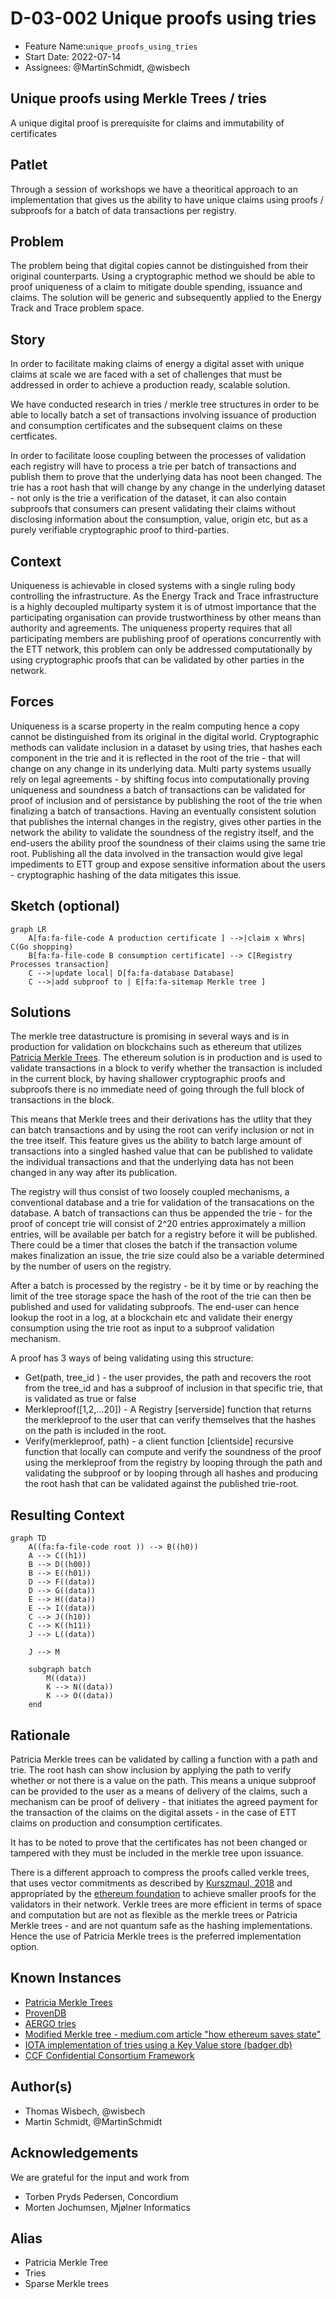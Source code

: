 # D-03-002 Unique proofs using tries

- Feature Name:`unique_proofs_using_tries`
- Start Date: 2022-07-14
- Assignees: @MartinSchmidt, @wisbech
 
## Unique proofs using Merkle Trees / tries

A unique digital proof is prerequisite for claims and immutability of certificates

## Patlet

Through a session of workshops we have a theoritical approach to an implementation that gives us the ability to have unique claims using proofs / subproofs for a batch of data transactions per registry.

## Problem

The problem being that digital copies cannot be distinguished from their original counterparts. Using a cryptographic method we should be able to proof uniqueness of a claim to mitigate double spending, issuance and claims. The solution will be  generic and subsequently applied to the Energy Track and Trace problem space.

## Story

In order to facilitate making claims of energy a digital asset with unique claims at scale we are faced with a set of challenges that must be addressed in order to achieve a production ready, scalable solution.

We have conducted research in tries / merkle tree structures in order to be able to locally batch a set of transactions involving issuance of production and consumption certificates and the subsequent claims on these certficates. 

In order to facilitate loose coupling between the processes of validation each registry will have to process a trie per batch of transactions and publish them to prove that the underlying data has noot been changed. The trie has a root hash that will change by any change in the underlying dataset - not only is the trie a verification of the dataset, it can also contain subproofs that consumers can present validating their claims without disclosing information about the consumption, value, origin etc, but as a purely verifiable cryptographic proof to third-parties.

## Context

Uniqueness is achievable in closed systems with a single ruling body controlling the infrastructure. As the Energy Track and Trace infrastructure is a highly decoupled multiparty system it is of utmost importance that the participating organisation can provide trustworthiness by other means than authority and agreements. The uniqueness property requires that all participating members are publishing proof of operations concurrently with the ETT network, this problem can only be addressed computationally by using cryptographic proofs that can be validated by other parties in the network.

## Forces
Uniqueness is a scarse property in the realm computing hence a copy cannot be distinguished from its original in the digital world.
Cryptographic methods can validate inclusion in a dataset by using tries, that hashes each component in the trie and it is reflected in the root of the trie - that will change on any change in its underlying data.
Multi party systems usually rely on legal agreements - by shifting focus into computationally proving uniqueness and soundness a batch of transactions can be validated for proof of inclusion and of persistance by publishing the root of the trie when finalizing a batch of transactions.
Having an eventually consistent solution that publishes the internal changes in the registry, gives other parties in the network the ability to validate the soundness of the registry itself, and the end-users the ability proof the soundness of their claims using the same trie root.
Publishing all the data involved in the transaction would give legal impediments to ETT group and expose sensitive information about the users - cryptographic hashing of the data mitigates this issue.

## Sketch (optional)
```mermaid
graph LR
    A[fa:fa-file-code A production certificate ] -->|claim x Whrs| C(Go shopping)
    B[fa:fa-file-code B consumption certificate] --> C[Registry Processes transaction]
    C -->|update local| D[fa:fa-database Database]
    C -->|add subproof to | E[fa:fa-sitemap Merkle tree ]
```

## Solutions
The merkle tree datastructure is promising in several ways and is in production for validation on blockchains such as ethereum that utilizes [Patricia Merkle Trees](https://ethereum.org/en/developers/docs/data-structures-and-encoding/patricia-merkle-trie/). The ethereum solution is in production and is used to validate transactions in a block to verify whether the transaction is included in the current block, by having shallower cryptographic proofs and subproofs there is no immediate need of going through the full block of transactions in the block.  

This means that Merkle trees and their derivations has the utlity that they can batch transactions and by using the root can verify inclusion or not in the tree itself. This feature gives us the ability to batch large amount of transactions into a singled hashed value that can be published to validate the individual transactions and that the underlying data has not been changed in any way after its publication.

The registry will thus consist of two loosely coupled mechanisms, a conventional database and a trie for validation of the transacations on the database. A batch of transactions can thus be appended the trie - for the proof of concept trie will consist of 2^20 entries approximately a million entries, will be available per batch for a registry before it will be published. There could be a timer that closes the batch if the transaction volume makes finalization an issue, the trie size could also be a variable determined by the number of users on the registry. 

After a batch is processed by the registry - be it by time or by reaching the limit of the tree storage space the hash of the root of the trie can then be published and used for validating subproofs. The end-user can hence lookup the root in a log, at a blockchain etc and validate their energy consumption using the trie root as input to a subproof validation mechanism.

A proof has 3 ways of being validating using this structure:
- Get(path, tree_id ) - the user provides, the path and recovers the root from the tree_id and has a subproof of inclusion in that specific trie, that is validated as true or false
- Merkleproof([1,2,...20]) - A Registry [serverside] function that returns the merkleproof to the user that can verify themselves that the hashes on the path is included in the root.
- Verify(merkleproof, path) - a client function [clientside] recursive function that locally can compute and verify the soundness of the proof using the merkleproof from the registry by looping through the path and validating the subproof or by looping through all hashes and producing the root hash that can be validated against the published trie-root.
## Resulting Context
```mermaid
graph TD
    A((fa:fa-file-code root )) --> B((h0))
    A --> C((h1))
    B --> D((h00))
    B --> E((h01))
    D --> F((data))
    D --> G((data))
    E --> H((data))
    E --> I((data))
    C --> J((h10))
    C --> K((h11))
    J --> L((data))

    J --> M 
    
    subgraph batch
        M((data))
        K --> N((data))
        K --> O((data))
    end

```
## Rationale 
Patricia Merkle trees can be validated by calling a function with a path and trie. The root hash can show inclusion by applying the path to verify whether or not there is a value on the path. This means a unique subproof can be provided to the user as a means of delivery of the claims, such a mechanism can be proof of delivery - that initiates the agreed payment for the transaction of the claims on the digital assets - in the case of ETT claims on production and consumption certificates.

It has to be noted to prove that the certificates has not been changed or tampered with they must be included in the merkle tree upon issuance.

There is a different approach to compress the proofs called verkle trees, that uses vector commitments as described by [Kurszmaul, 2018](https://math.mit.edu/research/highschool/primes/materials/2018/Kuszmaul.pdf) and appropriated by the [ethereum foundation](https://blog.ethereum.org/2021/12/02/verkle-tree-structure/) to achieve smaller proofs for the validators in their network. Verkle trees are more efficient in terms of space and computation but are not as flexible as the merkle trees or Patricia Merkle trees - and are not quantum safe as the hashing implementations. Hence the use of Patricia Merkle trees is the preferred implementation option.

## Known Instances 
- [Patricia Merkle Trees](https://ethereum.org/en/developers/docs/data-structures-and-encoding/patricia-merkle-trie/)
- [ProvenDB](https://docs.proofable.io/concepts/chain_of_trust.html)
- [AERGO tries](https://github.com/aergoio/aergo/tree/master/pkg/trie)
- [Modified Merkle tree - medium.com article "how ethereum saves state"](https://medium.com/codechain/modified-merkle-patricia-trie-how-ethereum-saves-a-state-e6d7555078dd)
- [IOTA implementation of tries using a Key Value store (badger.db)](https://github.com/iotaledger/trie.go)
- [CCF Confidential Consortium Framework](https://microsoft.github.io/CCF/main/overview/what_is_ccf.html)


## Author(s) 

- Thomas Wisbech, @wisbech 
- Martin Schmidt, @MartinSchmidt 

## Acknowledgements 

We are grateful for the input and work from 
- Torben Pryds Pedersen, Concordium
- Morten Jochumsen, Mjølner Informatics

## Alias

- Patricia Merkle Tree
- Tries
- Sparse Merkle trees
